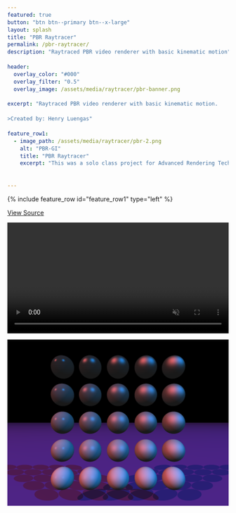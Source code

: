 ```yaml
---
featured: true
button: "btn btn--primary btn--x-large"
layout: splash
title: "PBR Raytracer"
permalink: /pbr-raytracer/
description: "Raytraced PBR video renderer with basic kinematic motion"

header:
  overlay_color: "#000"
  overlay_filter: "0.5"
  overlay_image: /assets/media/raytracer/pbr-banner.png

excerpt: "Raytraced PBR video renderer with basic kinematic motion.

>Created by: Henry Luengas"

feature_row1:
  - image_path: /assets/media/raytracer/pbr-2.png
    alt: "PBR-GI"
    title: "PBR Raytracer"
    excerpt: "This was a solo class project for Advanced Rendering Techniques. In this class I built a raytracing image renderer. It parses as input a subset of the POV-Ray scene description language and renders the scene. The rendering equation uses a Cook-Torrance BDRF and accounts for reflection, refraction, occlusive shading, Fresnel's law, and Beer's law. Planes, triangles, spheres, and boxes are all supported and can use matrix transformations. Multiple lights are supported and a spatial data structure is used to cut down on ray-object intersection checks. Global Illumination is achieved through Monte-Carlo sampling and the renderer supports super sampling anti-aliasing. Finally gravity is implemented into the scene along with sphere-plane collision physics, to render multiple successive frames. The frames are passed to FFmpeg to be compressed into an output video. Each frame is rendered using CPU multiprocessing for a modest speedup." 


---
```


{% include feature_row id="feature_row1" type="left" %}

<a href="https://github.com/hluengas/simple-pbr" class="btn btn--info btn--large">View Source</a>

<video  style="display:block; width:100%; height:auto;" autoplay="true" muted="true" controls loop="loop">
    <source src="/assets/media/raytracer/simple-pbr-raytracer.webm"  type="video/webm"/>
</video>

![pbr1](/assets/media/raytracer/pbr-1.png)

